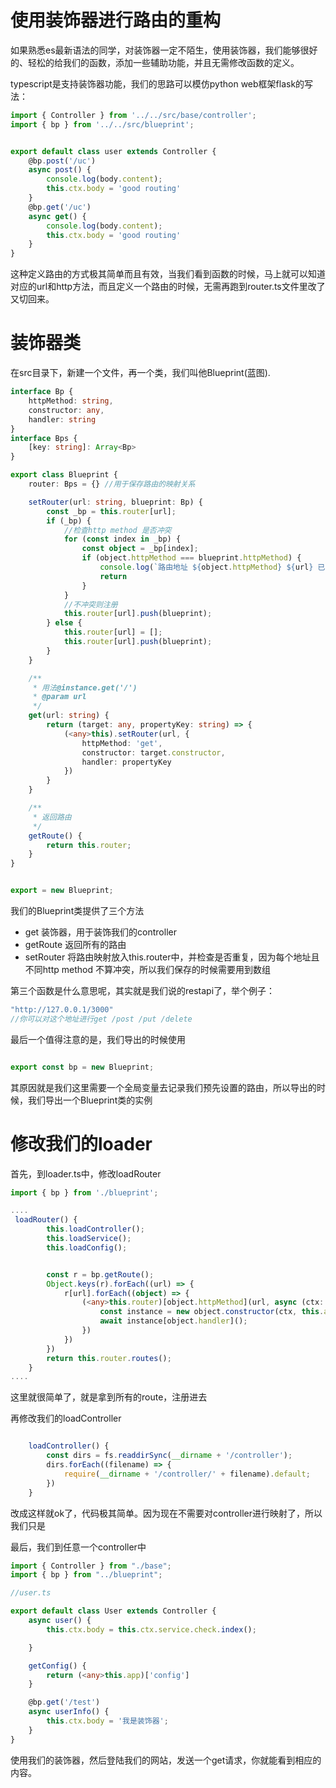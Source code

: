 使用装饰器进行路由的重构
=====

如果熟悉es最新语法的同学，对装饰器一定不陌生，使用装饰器，我们能够很好的、轻松的给我们的函数，添加一些辅助功能，并且无需修改函数的定义。

typescript是支持装饰器功能，我们的思路可以模仿python web框架flask的写法：



```ts
import { Controller } from '../../src/base/controller';
import { bp } from '../../src/blueprint';


export default class user extends Controller {
    @bp.post('/uc')
    async post() {
        console.log(body.content);
        this.ctx.body = 'good routing'
    }
    @bp.get('/uc')
    async get() {
        console.log(body.content);
        this.ctx.body = 'good routing'
    }
}

```

这种定义路由的方式极其简单而且有效，当我们看到函数的时候，马上就可以知道对应的url和http方法，而且定义一个路由的时候，无需再跑到router.ts文件里改了又切回来。



装饰器类
=====

在src目录下，新建一个文件，再一个类，我们叫他Blueprint(蓝图).


```ts
interface Bp {
    httpMethod: string,
    constructor: any,
    handler: string
}
interface Bps {
    [key: string]: Array<Bp>
}

export class Blueprint {
    router: Bps = {} //用于保存路由的映射关系

    setRouter(url: string, blueprint: Bp) {
        const _bp = this.router[url];
        if (_bp) {
            //检查http method 是否冲突
            for (const index in _bp) {
                const object = _bp[index];
                if (object.httpMethod === blueprint.httpMethod) {
                    console.log(`路由地址 ${object.httpMethod} ${url} 已经存在`)
                    return
                }
            }
            //不冲突则注册
            this.router[url].push(blueprint);
        } else {
            this.router[url] = [];
            this.router[url].push(blueprint);
        }
    }

    /**
     * 用法@instance.get('/')
     * @param url 
     */
    get(url: string) {
        return (target: any, propertyKey: string) => {
            (<any>this).setRouter(url, {
                httpMethod: 'get',
                constructor: target.constructor,
                handler: propertyKey
            })
        }
    }

    /**
     * 返回路由
     */
    getRoute() {
        return this.router;
    }
}


export = new Blueprint;
```

我们的Blueprint类提供了三个方法
- get 装饰器，用于装饰我们的controller
- getRoute 返回所有的路由
- setRouter 将路由映射放入this.router中，并检查是否重复，因为每个地址且不同http method 不算冲突，所以我们保存的时候需要用到数组

第三个函数是什么意思呢，其实就是我们说的restapi了，举个例子：

``` ts
"http://127.0.0.1/3000" 
//你可以对这个地址进行get /post /put /delete
```

最后一个值得注意的是，我们导出的时候使用
```ts

export const bp = new Blueprint;
```

其原因就是我们这里需要一个全局变量去记录我们预先设置的路由，所以导出的时候，我们导出一个Blueprint类的实例


修改我们的loader
===

首先，到loader.ts中，修改loadRouter


```ts
import { bp } from './blueprint';

....
 loadRouter() {
        this.loadController();
        this.loadService();
        this.loadConfig();


        const r = bp.getRoute();
        Object.keys(r).forEach((url) => {
            r[url].forEach((object) => {
                (<any>this.router)[object.httpMethod](url, async (ctx: BaseContext) => {
                    const instance = new object.constructor(ctx, this.app);
                    await instance[object.handler]();
                })
            })
        })
        return this.router.routes();
    }
....
```
这里就很简单了，就是拿到所有的route，注册进去

再修改我们的loadController
```ts

    loadController() {
        const dirs = fs.readdirSync(__dirname + '/controller');
        dirs.forEach((filename) => {
            require(__dirname + '/controller/' + filename).default;
        })
    }
```
改成这样就ok了，代码极其简单。因为现在不需要对controller进行映射了，所以我们只是


最后，我们到任意一个controller中

````ts
import { Controller } from "./base";
import { bp } from "../blueprint";

//user.ts

export default class User extends Controller {
    async user() {
        this.ctx.body = this.ctx.service.check.index();

    }

    getConfig() {
        return (<any>this.app)['config']
    }

    @bp.get('/test')
    async userInfo() {
        this.ctx.body = '我是装饰器';
    }
}
````

使用我们的装饰器，然后登陆我们的网站，发送一个get请求，你就能看到相应的内容。